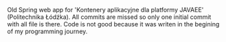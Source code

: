 Old Spring web app for 'Kontenery aplikacyjne dla platformy JAVAEE' (Politechnika Łódźka). All commits are missed so only one initial commit with all file is there. Code is not good because it was writen in the begining of my programming journey.